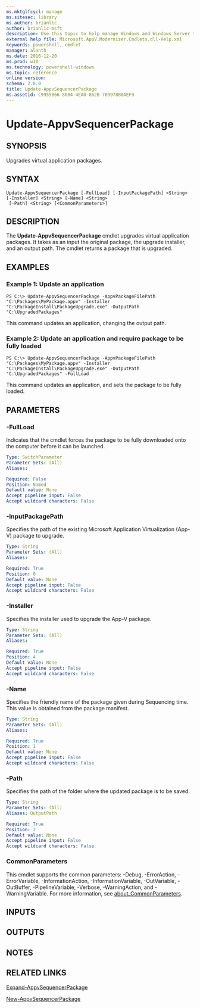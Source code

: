 ```yaml
---
ms.mktglfcycl: manage
ms.sitesec: library
ms.author: brianlic
author: brianlic-msft
description: Use this topic to help manage Windows and Windows Server technologies with Windows PowerShell.
external help file: Microsoft.AppV.Modernizer.Cmdlets.dll-Help.xml
keywords: powershell, cmdlet
manager: alanth
ms.date: 2016-12-20
ms.prod: w10
ms.technology: powershell-windows
ms.topic: reference
online version: 
schema: 2.0.0
title: Update-AppvSequencerPackage
ms.assetid: C9955B66-8084-4EA0-862B-709978B0AEF9
---
```


# Update-AppvSequencerPackage

## SYNOPSIS
Upgrades virtual application packages.

## SYNTAX

```
Update-AppvSequencerPackage [-FullLoad] [-InputPackagePath] <String> [-Installer] <String> [-Name] <String>
 [-Path] <String> [<CommonParameters>]
```

## DESCRIPTION
The **Update-AppvSequencerPackage** cmdlet upgrades virtual application packages.
It takes as an input the original package, the upgrade installer, and an output path.
The cmdlet returns a package that is upgraded.

## EXAMPLES

### Example 1: Update an application
```
PS C:\> Update-AppvSequencerPackage -AppvPackageFilePath "C:\Packages\MyPackage.appv" -Installer "C:\PackageInstall\PackageUpgrade.exe" -OutputPath "C:\UpgradedPackages"
```

This command updates an application, changing the output path.

### Example 2: Update an application and require package to be fully loaded
```
PS C:\> Update-AppvSequencerPackage -AppvPackageFilePath "C:\Packages\MyPackage.appv" -Installer "C:\PackageInstall\PackageUpgrade.exe" -OutputPath "C:\UpgradedPackages" -FullLoad
```

This command updates an application, and sets the package to be fully loaded.

## PARAMETERS

### -FullLoad
Indicates that the cmdlet forces the package to be fully downloaded onto the computer before it can be launched.

```yaml
Type: SwitchParameter
Parameter Sets: (All)
Aliases: 

Required: False
Position: Named
Default value: None
Accept pipeline input: False
Accept wildcard characters: False
```

### -InputPackagePath
Specifies the path of the existing Microsoft Application Virtualization (App-V) package to upgrade.

```yaml
Type: String
Parameter Sets: (All)
Aliases: 

Required: True
Position: 0
Default value: None
Accept pipeline input: False
Accept wildcard characters: False
```

### -Installer
Specifies the installer used to upgrade the App-V package.

```yaml
Type: String
Parameter Sets: (All)
Aliases: 

Required: True
Position: 4
Default value: None
Accept pipeline input: False
Accept wildcard characters: False
```

### -Name
Specifies the friendly name of the package given during Sequencing time.
This value is obtained from the package manifest.

```yaml
Type: String
Parameter Sets: (All)
Aliases: 

Required: True
Position: 1
Default value: None
Accept pipeline input: False
Accept wildcard characters: False
```

### -Path
Specifies the path of the folder where the updated package is to be saved.

```yaml
Type: String
Parameter Sets: (All)
Aliases: OutputPath

Required: True
Position: 2
Default value: None
Accept pipeline input: False
Accept wildcard characters: False
```

### CommonParameters
This cmdlet supports the common parameters: -Debug, -ErrorAction, -ErrorVariable, -InformationAction, -InformationVariable, -OutVariable, -OutBuffer, -PipelineVariable, -Verbose, -WarningAction, and -WarningVariable. For more information, see [about_CommonParameters](http://go.microsoft.com/fwlink/?LinkID=113216).

## INPUTS

## OUTPUTS

## NOTES

## RELATED LINKS

[Expand-AppvSequencerPackage](./Expand-AppvSequencerPackage.md)

[New-AppvSequencerPackage](./New-AppvSequencerPackage.md)

